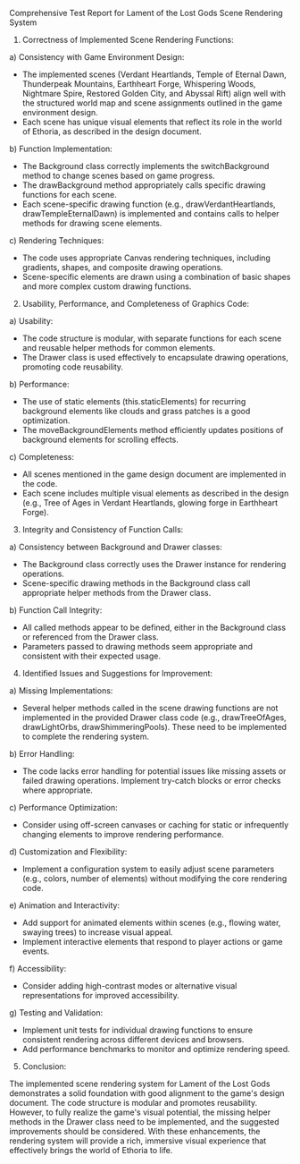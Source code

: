 Comprehensive Test Report for Lament of the Lost Gods Scene Rendering System

1. Correctness of Implemented Scene Rendering Functions:

a) Consistency with Game Environment Design:
   - The implemented scenes (Verdant Heartlands, Temple of Eternal Dawn, Thunderpeak Mountains, Earthheart Forge, Whispering Woods, Nightmare Spire, Restored Golden City, and Abyssal Rift) align well with the structured world map and scene assignments outlined in the game environment design.
   - Each scene has unique visual elements that reflect its role in the world of Ethoria, as described in the design document.

b) Function Implementation:
   - The Background class correctly implements the switchBackground method to change scenes based on game progress.
   - The drawBackground method appropriately calls specific drawing functions for each scene.
   - Each scene-specific drawing function (e.g., drawVerdantHeartlands, drawTempleEternalDawn) is implemented and contains calls to helper methods for drawing scene elements.

c) Rendering Techniques:
   - The code uses appropriate Canvas rendering techniques, including gradients, shapes, and composite drawing operations.
   - Scene-specific elements are drawn using a combination of basic shapes and more complex custom drawing functions.

2. Usability, Performance, and Completeness of Graphics Code:

a) Usability:
   - The code structure is modular, with separate functions for each scene and reusable helper methods for common elements.
   - The Drawer class is used effectively to encapsulate drawing operations, promoting code reusability.

b) Performance:
   - The use of static elements (this.staticElements) for recurring background elements like clouds and grass patches is a good optimization.
   - The moveBackgroundElements method efficiently updates positions of background elements for scrolling effects.

c) Completeness:
   - All scenes mentioned in the game design document are implemented in the code.
   - Each scene includes multiple visual elements as described in the design (e.g., Tree of Ages in Verdant Heartlands, glowing forge in Earthheart Forge).

3. Integrity and Consistency of Function Calls:

a) Consistency between Background and Drawer classes:
   - The Background class correctly uses the Drawer instance for rendering operations.
   - Scene-specific drawing methods in the Background class call appropriate helper methods from the Drawer class.

b) Function Call Integrity:
   - All called methods appear to be defined, either in the Background class or referenced from the Drawer class.
   - Parameters passed to drawing methods seem appropriate and consistent with their expected usage.

4. Identified Issues and Suggestions for Improvement:

a) Missing Implementations:
   - Several helper methods called in the scene drawing functions are not implemented in the provided Drawer class code (e.g., drawTreeOfAges, drawLightOrbs, drawShimmeringPools). These need to be implemented to complete the rendering system.

b) Error Handling:
   - The code lacks error handling for potential issues like missing assets or failed drawing operations. Implement try-catch blocks or error checks where appropriate.

c) Performance Optimization:
   - Consider using off-screen canvases or caching for static or infrequently changing elements to improve rendering performance.

d) Customization and Flexibility:
   - Implement a configuration system to easily adjust scene parameters (e.g., colors, number of elements) without modifying the core rendering code.

e) Animation and Interactivity:
   - Add support for animated elements within scenes (e.g., flowing water, swaying trees) to increase visual appeal.
   - Implement interactive elements that respond to player actions or game events.

f) Accessibility:
   - Consider adding high-contrast modes or alternative visual representations for improved accessibility.

g) Testing and Validation:
   - Implement unit tests for individual drawing functions to ensure consistent rendering across different devices and browsers.
   - Add performance benchmarks to monitor and optimize rendering speed.

5. Conclusion:

The implemented scene rendering system for Lament of the Lost Gods demonstrates a solid foundation with good alignment to the game's design document. The code structure is modular and promotes reusability. However, to fully realize the game's visual potential, the missing helper methods in the Drawer class need to be implemented, and the suggested improvements should be considered. With these enhancements, the rendering system will provide a rich, immersive visual experience that effectively brings the world of Ethoria to life.